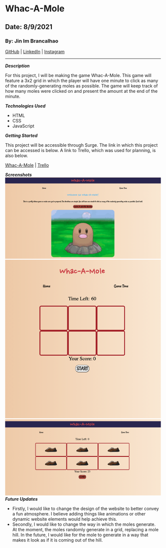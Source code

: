 # Whac-A-Mole

## Date: 8/9/2021

### By: Jin Im Brancalhao

[GitHub](https://github.com/jinimbrancalhao) | [LinkedIn](https://www.linkedin.com/in/jinimb/) | [Instagram](https://www.instagram.com/jinnybphoto/)

---

**_Description_**

For this project, I will be making the game Whac-A-Mole. This game will feature a 3x2 grid in which the player will have one minute to click as many of the randomly-generating moles as possible. The game will keep track of how many moles were clicked on and present the amount at the end of the minute.

**_Technologies Used_**

- HTML
- CSS
- JavaScript

**_Getting Started_**

This project will be accessible through Surge. The link in which this project can be accessed is below. A link to Trello, which was used for planning, is also below.

[Whac-A-Mole](https://whacamolegame.surge.sh/) |
[Trello](https://trello.com/b/W2Qa3IRb/whac-a-mole)

**_Screenshots_**
![Home Page](images/home.png)
![Game Board](images/gameboard.png)
![Game End](images/finishgame.png)
**_Future Updates_**

- Firstly, I would like to change the design of the website to better convey a fun atmosphere. I believe adding things like animations or other dynamic website elements would help achieve this.
- Secondly, I would like to change the way in which the moles generate. At the moment, the moles randomly generate in a grid, replacing a mole hill. In the future, I would like for the mole to generate in a way that makes it look as if it is coming out of the hill.
